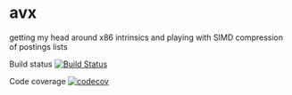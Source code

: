 # avx
getting my head around x86 intrinsics and playing with SIMD compression of postings lists

Build status [![Build Status](https://travis-ci.com/katlilly/avx.svg?branch=master)](https://travis-ci.com/katlilly/avx)

Code coverage [![codecov](https://codecov.io/gh/katlilly/avx/branch/master/graph/badge.svg)](https://codecov.io/gh/katlilly/avx)
